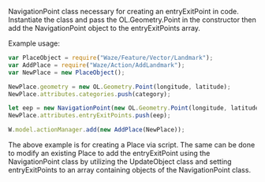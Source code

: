 NavigationPoint class necessary for creating an entryExitPoint in code.  Instantiate the class and pass the OL.Geometry.Point in the constructor then add the NavigationPoint object to the entryExitPoints array.

Example usage:

```javascript
var PlaceObject = require("Waze/Feature/Vector/Landmark");
var AddPlace = require("Waze/Action/AddLandmark");
var NewPlace = new PlaceObject();

NewPlace.geometry = new OL.Geometry.Point(longitude, latitude);
NewPlace.attributes.categories.push(category);

let eep = new NavigationPoint(new OL.Geometry.Point(longitude, latitude));
NewPlace.attributes.entryExitPoints.push(eep);

W.model.actionManager.add(new AddPlace(NewPlace));
```

The above example is for creating a Place via script.  The same can be done to modify an existing Place to add the entryExitPoint using the NavigationPoint class by utilizing the UpdateObject class and setting entryExitPoints to an array containing objects of the NavigationPoint class.

